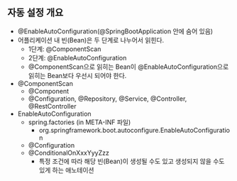 ## 자동 설정 개요
* @EnableAutoConfiguration(@SpringBootApplication 안에 숨어 있음)
* 어플리케이션 내 빈(Bean)은 두 단계로 나누어서 읽힌다.
    - 1단계: @ComponentScan
    - 2단계: @EnableAutoConfiguration
    - @ComponentScan으로 읽히는 Bean이 @EnableAutoConfiguration으로 읽히는 Bean보다 우선시 되어야 한다.
* @ComponentScan
    - @Component
    - @Configuration, @Repository, @Service, @Controller, @RestController
* EnableAutoConfiguration
    - spring.factories (in META-INF 파일)
        + org.springframework.boot.autoconfigure.EnableAutoConfiguration
    - @Configuration
    - @ConditionalOnXxxYyyZzz
        + 특정 조건에 따라 해당 빈(Bean)이 생성될 수도 있고 생성되지 않을 수도 있게 하는 애노테이션